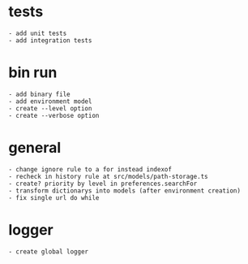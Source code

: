 # tests
    - add unit tests
    - add integration tests

# bin run
    - add binary file
    - add environment model
    - create --level option
    - create --verbose option

# general
    - change ignore rule to a for instead indexof
    - recheck in history rule at src/models/path-storage.ts
    - create? priority by level in preferences.searchFor
    - transform dictionarys into models (after environment creation)
    - fix single url do while

# logger
    - create global logger
